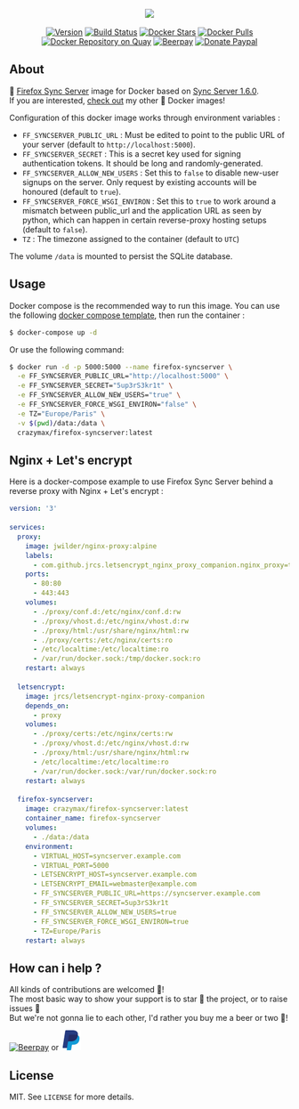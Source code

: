 <p align="center"><a href="https://github.com/crazy-max/docker-firefox-syncserver" target="_blank"><img height="128"src="https://raw.githubusercontent.com/crazy-max/docker-firefox-syncserver/master/res/docker-firefox-syncserver.jpg"></a></p>

<p align="center">
  <a href="https://microbadger.com/images/crazymax/firefox-syncserver"><img src="https://images.microbadger.com/badges/version/crazymax/firefox-syncserver.svg?style=flat-square" alt="Version"></a>
  <a href="https://travis-ci.org/crazy-max/docker-firefox-syncserver"><img src="https://img.shields.io/travis/crazy-max/docker-firefox-syncserver/master.svg?style=flat-square" alt="Build Status"></a>
  <a href="https://hub.docker.com/r/crazymax/firefox-syncserver/"><img src="https://img.shields.io/docker/stars/crazymax/firefox-syncserver.svg?style=flat-square" alt="Docker Stars"></a>
  <a href="https://hub.docker.com/r/crazymax/firefox-syncserver/"><img src="https://img.shields.io/docker/pulls/crazymax/firefox-syncserver.svg?style=flat-square" alt="Docker Pulls"></a>
  <a href="https://quay.io/repository/crazymax/firefox-syncserver"><img src="https://quay.io/repository/crazymax/firefox-syncserver/status?style=flat-square" alt="Docker Repository on Quay"></a>
  <a href="https://beerpay.io/crazy-max/docker-dokuwiki"><img src="https://img.shields.io/beerpay/crazy-max/docker-dokuwiki.svg?style=flat-square" alt="Beerpay"></a>
  <a href="https://www.paypal.com/cgi-bin/webscr?cmd=_s-xclick&hosted_button_id=YY7W3WDEPHCPQ"><img src="https://img.shields.io/badge/donate-paypal-7057ff.svg?style=flat-square" alt="Donate Paypal"></a>
</p>

## About

🐳 [Firefox Sync Server](http://moz-services-docs.readthedocs.io/en/latest/howtos/run-sync-1.5.html) image for Docker based on [Sync Server 1.6.0](https://github.com/mozilla-services/syncserver).<br />
If you are interested, [check out](https://hub.docker.com/r/crazymax/) my other 🐳 Docker images!

Configuration of this docker image works through environment variables :

* `FF_SYNCSERVER_PUBLIC_URL` : Must be edited to point to the public URL of your server (default to `http://localhost:5000`).
* `FF_SYNCSERVER_SECRET` : This is a secret key used for signing authentication tokens. It should be long and randomly-generated.
* `FF_SYNCSERVER_ALLOW_NEW_USERS` : Set this to `false` to disable new-user signups on the server. Only request by existing accounts will be honoured (default to `true`).
* `FF_SYNCSERVER_FORCE_WSGI_ENVIRON` : Set this to `true` to work around a mismatch between public_url and the application URL as seen by python, which can happen in certain reverse-proxy hosting setups (default to `false`).
* `TZ` : The timezone assigned to the container (default to `UTC`)

The volume `/data` is mounted to persist the SQLite database.

## Usage

Docker compose is the recommended way to run this image. You can use the following [docker compose template](docker-compose.yml), then run the container :

```bash
$ docker-compose up -d
```

Or use the following command:

```bash
$ docker run -d -p 5000:5000 --name firefox-syncserver \
  -e FF_SYNCSERVER_PUBLIC_URL="http://localhost:5000" \
  -e FF_SYNCSERVER_SECRET="5up3rS3kr1t" \
  -e FF_SYNCSERVER_ALLOW_NEW_USERS="true" \
  -e FF_SYNCSERVER_FORCE_WSGI_ENVIRON="false" \
  -e TZ="Europe/Paris" \
  -v $(pwd)/data:/data \
  crazymax/firefox-syncserver:latest
```

## Nginx + Let's encrypt

Here is a docker-compose example to use Firefox Sync Server behind a reverse proxy with Nginx + Let's encrypt :

```yml
version: '3'

services:
  proxy:
    image: jwilder/nginx-proxy:alpine
    labels:
      - com.github.jrcs.letsencrypt_nginx_proxy_companion.nginx_proxy=true
    ports:
      - 80:80
      - 443:443
    volumes:
      - ./proxy/conf.d:/etc/nginx/conf.d:rw
      - ./proxy/vhost.d:/etc/nginx/vhost.d:rw
      - ./proxy/html:/usr/share/nginx/html:rw
      - ./proxy/certs:/etc/nginx/certs:ro
      - /etc/localtime:/etc/localtime:ro
      - /var/run/docker.sock:/tmp/docker.sock:ro
    restart: always

  letsencrypt:
    image: jrcs/letsencrypt-nginx-proxy-companion
    depends_on:
      - proxy
    volumes:
      - ./proxy/certs:/etc/nginx/certs:rw
      - ./proxy/vhost.d:/etc/nginx/vhost.d:rw
      - ./proxy/html:/usr/share/nginx/html:rw
      - /etc/localtime:/etc/localtime:ro
      - /var/run/docker.sock:/var/run/docker.sock:ro
    restart: always

  firefox-syncserver:
    image: crazymax/firefox-syncserver:latest
    container_name: firefox-syncserver
    volumes:
      - ./data:/data
    environment:
      - VIRTUAL_HOST=syncserver.example.com
      - VIRTUAL_PORT=5000
      - LETSENCRYPT_HOST=syncserver.example.com
      - LETSENCRYPT_EMAIL=webmaster@example.com
      - FF_SYNCSERVER_PUBLIC_URL=https://syncserver.example.com
      - FF_SYNCSERVER_SECRET=5up3rS3kr1t
      - FF_SYNCSERVER_ALLOW_NEW_USERS=true
      - FF_SYNCSERVER_FORCE_WSGI_ENVIRON=true
      - TZ=Europe/Paris
    restart: always
```

## How can i help ?

All kinds of contributions are welcomed :raised_hands:!<br />
The most basic way to show your support is to star :star2: the project, or to raise issues :speech_balloon:<br />
But we're not gonna lie to each other, I'd rather you buy me a beer or two :beers:!

[![Beerpay](https://beerpay.io/crazy-max/docker-firefox-syncserver/badge.svg?style=beer-square)](https://beerpay.io/crazy-max/docker-firefox-syncserver)
or [![Paypal](.res/paypal.png)](https://www.paypal.com/cgi-bin/webscr?cmd=_s-xclick&hosted_button_id=YY7W3WDEPHCPQ)

## License

MIT. See `LICENSE` for more details.
